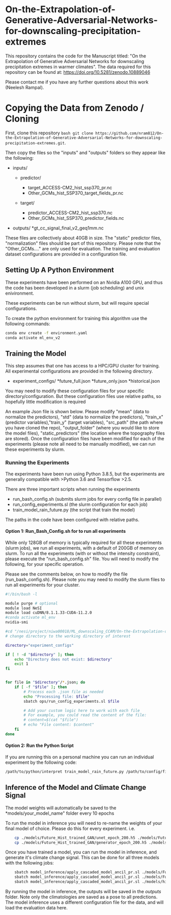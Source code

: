 # On-the-Extrapolation-of-Generative-Adversarial-Networks-for-downscaling-precipitation-extremes
This repository contains the code for the Manuscript titled: "On the Extrapolation of Generative Adversarial Networks for downscaling precipitation extremes in warmer climates".
The data required for this repository can be found at: https://doi.org/10.5281/zenodo.10889046

Please contact me if you have any further questions about this work (Neelesh Rampal). 

# Copying the Data from Zenodo / Cloning
First, clone this repository ```bash git clone https://github.com/nram812/On-the-Extrapolation-of-Generative-Adversarial-Networks-for-downscaling-precipitation-extremes.git```.

Then copy the files so the "inputs" and "outputs" folders so they appear like the following:
* inputs/
    * predictor/
        * target_ACCESS-CM2_hist_ssp370_pr.nc
        * Other_GCMs_hist_SSP370_target_fields_pr.nc

    * target/
        * predictor_ACCESS-CM2_hist_ssp370.nc
        * Other_GCMs_hist_SSP370_predictor_fields.nc
        
* outputs/
    *gt_cc_signal_final_v2_geq1mm.nc

These files are collectively about 40GB in size. The "static" predictor files, "normalization" files should be part of this repository. 
Please note that the "Other_GCMs...." are only used for evaluation. The training and evaluation dataset configurations are provided in a configuration file. 

## Setting Up A Python Environment
These experiments have been performed on an Nvidia A100 GPU, and thus the code has been developed in a
slurm (job scheduling) and unix enivironment.

These experiments can be run without slurm, but will require special configurations.

To create the python environment for training this algorithm use the following commands:

```bash
conda env create -f environment.yaml
conda activate ml_env_v2
```


## Training the Model
This step assumes that one has access to a HPC/GPU cluster for training. All experimental configurations are provided in the following directory. 
* experiment_configs/
    *future_full.json
    *future_only.json
    *historical.json

You may need to modify these configuration files for your specific directory/configuration. But these configuration files use relative paths, so hopefully little modification is required 


An example Json file is shown below.
Please modify "mean" (data to normalize the predictors), "std" (data to normalize the predictors),
 "train_x" (predictor variables),"train_y" (target variables), "src_path" (the path where you have cloned the repo),
 "output_folder" (where you would like to store the model files), "static_predictors" (the location where the topography files are stored).
Once the configuration files have been modified for each of the experiments (please note all need to be manually modified), we can run these experiments by slurm.

### Running the Experiments
The experiments have been run using Python 3.8.5, but the experiments are generally compatible with >Python 3.6 and Tensorflow >2.5.

There are three important scripts when running the experiments
* run_bash_config.sh (submits slurm jobs for every config file in parallel)
* run_config_experiments.sl (the slurm configuration for each job)
* train_model_rain_future.py (the script that train the model)

The paths in the code have been configured with relative paths. 

#### Option 1: Run_Bash_Config.sh for to run all experiments

While only 128GB of memory is typically required for all these experiments (slurm jobs), we run all experiments, with a default of 200GB of memory on slurm.
To run all the experiments (with or without the intensity constraint), please execute the "run_bash_config.sh" file.
You will need to modify the following, for your specific operation.

Please see the comments below, on how to modify the file (run_bash_config.sh). Please note you may need to modify the slurm files to run all experiments for your cluster. 

```bash
#!/bin/bash -l

module purge # optional
module load NeSI
module load cuDNN/8.1.1.33-CUDA-11.2.0
#conda activate ml_env
nvidia-smi

#cd "/nesi/project/niwa00018/ML_downscaling_CCAM/On-the-Extrapolation-of-Generative-Adversarial-Networks-for-downscaling-precipitation-extremes"
# change directory to the working directory of interest

directory="experiment_configs"

if [ ! -d "$directory" ]; then
    echo "Directory does not exist: $directory"
    exit 1
fi


for file in "$directory"/*.json; do
    if [ -f "$file" ]; then
        # Process each .json file as needed
        echo "Processing file: $file"
        sbatch ops/run_config_experiments.sl $file

        # Add your custom logic here to work with each file
        # For example, you could read the content of the file:
        # content=$(cat "$file")
        # echo "File content: $content"
    fi
done

```
#### Option 2: Run the Python Script
If you are running this on a personal machine you can run an individual experiment by the following code:
```bash
/path/to/python/interpret train_model_rain_future.py /path/to/config/file/config.json
```
## Inference of the Model and Climate Change Signal
The model weights will automatically be saved to the *models/your_model_name" folder every 10 epochs

To run the model in inference you will need to re-name the weights of your final model of choice. Please do this for every experiment. 
i.e. 
```bash 
    cp ./models/Future_Hist_trained_GAN/unet_epoch_200.h5 ./models/Future_Hist_trained_GAN/unet_final.h5
    cp ./models/Future_Hist_trained_GAN/generator_epoch_200.h5 ./models/Future_Hist_trained_GAN/generator_final.h5
```

Once you have trained a model, you can run the model in inference, and generate it's climate change signal. 
This can be done for all three models with the following jobs:

```bash 
    sbatch model_inference/apply_cascaded_model_ancil_pr.sl ./models/Future_Hist_trained_Gan/config_info.json
    sbatch model_inference/apply_cascaded_model_ancil_pr.sl ./models/Future_only_trained_Gan/config_info.json
    sbatch model_inference/apply_cascaded_model_ancil_pr.sl ./models/historically_trained_Gan/config_info.json
```

By running the model in inference, the outputs will be saved in the *outputs* folder. Note only the climatologies are saved as a pose to all predictions. 
The model inference uses a different configuration file for the data, and will load the evaluation data here. 






